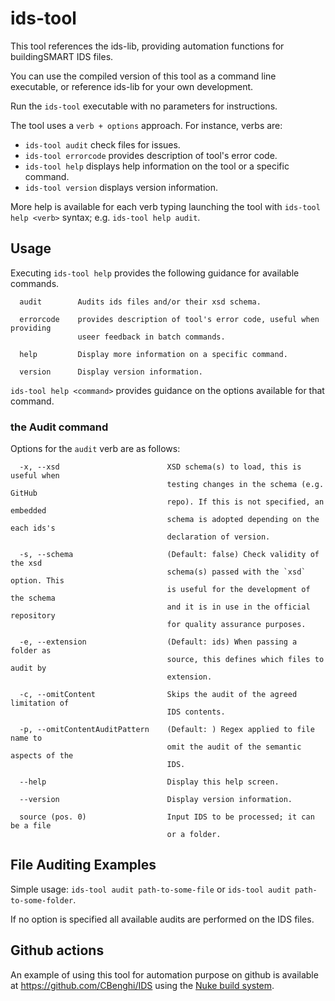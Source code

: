 # ids-tool

This tool references the ids-lib, providing automation functions for buildingSMART IDS files.

You can use the compiled version of this tool as a command line executable, or reference ids-lib for your own development.

Run the `ids-tool` executable with no parameters for instructions.

The tool uses a `verb + options` approach. For instance, verbs are:

- `ids-tool audit` check files for issues.
- `ids-tool errorcode` provides description of tool's error code.
- `ids-tool help` displays help information on the tool or a specific command.
- `ids-tool version` displays version information.

More help is available for each verb typing launching the tool with `ids-tool help <verb>` syntax; e.g. `ids-tool help audit`.

## Usage

Executing `ids-tool help` provides the following guidance for available commands.

```
  audit        Audits ids files and/or their xsd schema.

  errorcode    provides description of tool's error code, useful when providing
               useer feedback in batch commands.

  help         Display more information on a specific command.

  version      Display version information.
```

`ids-tool help <command>` provides guidance on the options available for that command.

### the Audit command

Options for the `audit` verb are as follows:

```
  -x, --xsd                        XSD schema(s) to load, this is useful when
                                   testing changes in the schema (e.g. GitHub
                                   repo). If this is not specified, an embedded
                                   schema is adopted depending on the each ids's
                                   declaration of version.

  -s, --schema                     (Default: false) Check validity of the xsd
                                   schema(s) passed with the `xsd` option. This
                                   is useful for the development of the schema
                                   and it is in use in the official repository
                                   for quality assurance purposes.

  -e, --extension                  (Default: ids) When passing a folder as
                                   source, this defines which files to audit by
                                   extension.

  -c, --omitContent                Skips the audit of the agreed limitation of
                                   IDS contents.

  -p, --omitContentAuditPattern    (Default: ) Regex applied to file name to
                                   omit the audit of the semantic aspects of the
                                   IDS.

  --help                           Display this help screen.

  --version                        Display version information.

  source (pos. 0)                  Input IDS to be processed; it can be a file
                                   or a folder.
```

## File Auditing Examples

Simple usage: `ids-tool audit path-to-some-file` or `ids-tool audit path-to-some-folder`.

If no option is specified all available audits are performed on the IDS files.

## Github actions

An example of using this tool for automation purpose on github is available at https://github.com/CBenghi/IDS using the [Nuke build system](https://nuke.build/).

